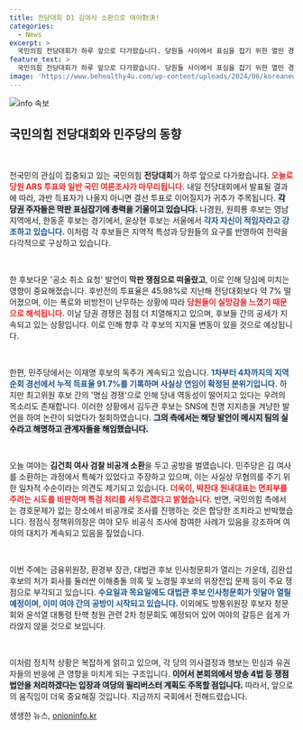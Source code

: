```yaml
---
title: 전당대회 D1 김여사 소환으로 여야對決!
categories:
  - News
excerpt: >
  국민의힘 전당대회가 하루 앞으로 다가왔습니다. 당원들 사이에서 표심을 잡기 위한 열띤 경쟁이 벌어지고 있는 가운데, 과반득표자가 나올지 결선 투표까지 이어질지 귀추가 주목됩니다!
feature_text: >
  국민의힘 전당대회가 하루 앞으로 다가왔습니다. 당원들 사이에서 표심을 잡기 위한 열띤 경쟁이 벌어지고 있는 가운데, 과반득표자가 나올지 결선 투표까지 이어질지 귀추가 주목됩니다!
image: 'https://www.behealthy4u.com/wp-content/uploads/2024/06/koreanews.jpg'
---
```


<p><img src="https://www.behealthy4u.com/wp-content/uploads/2024/06/koreanews.jpg" alt="info 속보" /></p>

<h2 data-ke-size="size26">국민의힘 전당대회와 민주당의 동향</h2>

<p data-ke-size="size16">&nbsp;</p>

<p>전국민의 관심이 집중되고 있는 국민의힘 <b>전당대회</b>가 하루 앞으로 다가왔습니다. <b><span style="color: #ee2323;">오늘로 당원 ARS 투표와 일반 국민 여론조사가 마무리됩니다.</span></b> 내일 전당대회에서 발표될 결과에 따라, 과반 득표자가 나올지 아니면 결선 투표로 이어질지가 귀추가 주목됩니다. <b><span style="background-color: #21538527;">각 당권 주자들은 막판 표심잡기에 총력을 기울이고 있습니다.</span></b> 나경원, 원희룡 후보는 영남 지역에서, 한동훈 후보는 경기에서, 윤상현 후보는 서울에서 <b><span style="color: #1a5490;">각자 자신이 적임자라고 강조하고 있습니다.</span></b> 이처럼 각 후보들은 지역적 특성과 당원들의 요구를 반영하여 전략을 다각적으로 구상하고 있습니다. </p>

<p data-ke-size="size16">&nbsp;</p>

<p>한 후보다운 '공소 취소 요청' 발언이 <b>막판 쟁점으로 떠올랐고</b>, 이로 인해 당심에 미치는 영향이 중요해졌습니다. 후반전의 투표율은 45.98%로 지난해 전당대회보다 약 7% 떨어졌으며, 이는 폭로와 비방전이 난무하는 상황에 따라 <b><span style="color: #ee2323;">당원들이 실망감을 느꼈기 때문으로 해석됩니다.</span></b> 이날 당권 경쟁은 점점 더 치열해지고 있으며, 후보들 간의 공세가 지속되고 있는 상황입니다. 이로 인해 향후 각 후보의 지지율 변동이 있을 것으로 예상됩니다. </p>

<p data-ke-size="size16">&nbsp;</p>

<p>한편, 민주당에서는 이재명 후보의 독주가 계속되고 있습니다. <b><span style="color: #1a5490;">1차부터 4차까지의 지역순회 경선에서 누적 득표율 91.7%를 기록하며 사실상 연임이 확정된 분위기입니다.</span></b> 하지만 최고위원 후보 간의 '명심 경쟁'으로 인해 당내 역동성이 떨어지고 있다는 우려의 목소리도 존재합니다. 이러한 상황에서 김두관 후보는 SNS에 친명 지지층을 겨냥한 발언을 하여 논란이 되었다가 철회하였습니다. <b><span style="background-color: #21538527;">그의 측에서는 해당 발언이 메시지 팀의 실수라고 해명하고 관계자들을 해임했습니다.</span></b></p>

<p data-ke-size="size16">&nbsp;</p>

<p>오늘 여야는 <b>김건희 여사 검찰 비공개 소환</b>을 두고 공방을 벌였습니다. 민주당은 김 여사를 소환하는 과정에서 특혜가 있었다고 주장하고 있으며, 이는 사실상 무혐의를 주기 위한 일차적 수순이라는 의견도 제기되고 있습니다. <b><span style="color: #ee2323;">더욱이, 박찬대 원내대표는 면죄부를 주려는 시도를 비판하며 특검 처리를 서두르겠다고 밝혔습니다.</span></b> 반면, 국민의힘 측에서는 경호문제가 없는 장소에서 비공개로 조사를 진행하는 것은 합당한 조치라고 반박했습니다. 정점식 정책위의장은 여야 모두 비공식 조사에 참여한 사례가 있음을 강조하며 여야의 대치가 계속되고 있음을 짚었습니다.</p>

<p data-ke-size="size16">&nbsp;</p>

<p>이번 주에는 금융위원장, 환경부 장관, 대법관 후보 인사청문회가 열리는 가운데, 김완섭 후보의 처가 회사를 둘러싼 이해충돌 의혹 및 노경필 후보의 위장전입 문제 등이 주요 쟁점으로 부각되고 있습니다. <b><span style="color: #1a5490;">수요일과 목요일에도 대법관 후보 인사청문회가 잇달아 열릴 예정이며, 이미 여야 간의 공방이 시작되고 있습니다.</span></b> 이외에도 방통위원장 후보자 청문회와 윤석열 대통령 탄핵 청원 관련 2차 청문회도 예정되어 있어 여야의 갈등은 쉽게 가라앉지 않을 것으로 보입니다.</p>

<p data-ke-size="size16">&nbsp;</p>

<p>이처럼 정치적 상황은 복잡하게 얽히고 있으며, 각 당의 의사결정과 행보는 민심과 유권자들의 반응에 큰 영향을 미치게 되는 구조입니다. <b><span style="background-color: #21538527;">이어서 본회의에서 방송 4법 등 쟁점 법안을 처리하겠다는 입장과 여당의 필리버스터 계획도 주목할 점입니다.</span></b> 따라서, 앞으로의 움직임이 더욱 중요해질 것입니다. 지금까지 국회에서 전해드렸습니다.</p>
생생한 뉴스, <a href="https://onioninfo.kr" rel="dofollow">onioninfo.kr</a>



